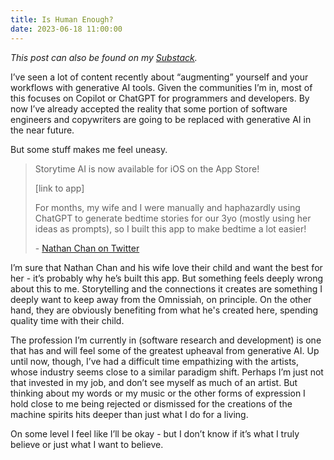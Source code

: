 ```yaml
---
title: Is Human Enough?
date: 2023-06-18 11:00:00
---
```


*This post can also be found on my [Substack](https://simonwu.substack.com/p/is-human-enough).*

I’ve seen a lot of content recently about “augmenting” yourself and your workflows with generative AI tools. Given the communities I’m in, most of this focuses on Copilot or ChatGPT for programmers and developers. By now I’ve already accepted the reality that some portion of software engineers and copywriters are going to be replaced with generative AI in the near future.

But some stuff makes me feel uneasy.

> Storytime AI is now available for iOS on the App Store!
>
> [link to app]
>
> For months, my wife and I were manually and haphazardly using ChatGPT to generate bedtime stories for our 3yo (mostly using her ideas as prompts), so I built this app to make bedtime a lot easier!
>
> \- [Nathan Chan on Twitter](https://twitter.com/nathanwchan/status/1634976410409529348)

I’m sure that Nathan Chan and his wife love their child and want the best for her - it’s probably why he’s built this app. But something feels deeply wrong about this to me. Storytelling and the connections it creates are something I deeply want to keep away from the Omnissiah, on principle. On the other hand, they are obviously benefiting from what he's created here, spending quality time with their child.

The profession I’m currently in (software research and development) is one that has and will feel some of the greatest upheaval from generative AI. Up until now, though, I’ve had a difficult time empathizing with the artists, whose industry seems close to a similar paradigm shift. Perhaps I’m just not that invested in my job, and don’t see myself as much of an artist. But thinking about my words or my music or the other forms of expression I hold close to me being rejected or dismissed for the creations of the machine spirits hits deeper than just what I do for a living.

On some level I feel like I’ll be okay - but I don’t know if it’s what I truly believe or just what I want to believe.